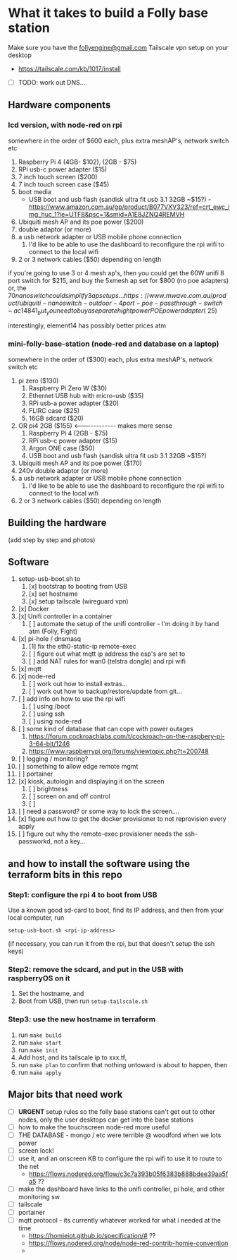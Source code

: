 # What it takes to build a Folly base station

Make sure you have the follyengine@gmail.com Tailscale vpn setup on your desktop

- https://tailscale.com/kb/1017/install
- [ ] TODO: work out DNS...

## Hardware components

### lcd version, with node-red on rpi

somewhere in the order of \$600 each, plus extra meshAP's, network switch etc

1. Raspberry Pi 4 (4GB- $102), (2GB - $75)
2. RPi usb-c power adapter (\$15)
3. 7 inch touch screen (\$200)
4. 7 inch touch screen case (\$45)
5. boot media
   - USB boot and usb flash (sandisk ultra fit usb 3.1 32GB ~\$15?) - https://www.amazon.com.au/gp/product/B077VXV323/ref=crt_ewc_img_huc_1?ie=UTF8&psc=1&smid=A1E8JZNQ4REMVH
6. Ubiquiti mesh AP and its poe power (\$200)
7. double adaptor (or more)
8. a usb network adapter or USB mobile phone connection
   1. I'd like to be able to use the dashboard to reconfigure the rpi wifi to connect to the local wifi
9. 2 or 3 network cables (\$50) depending on length

if you're going to use 3 or 4 mesh ap's, then you could get the 60W unifi 8 port switch for $215, and buy the 5xmesh ap set for $800 (no poe adapters)
or, the $70 nanoswitch could simplify 3 ap setups... https://www.mwave.com.au/product/ubiquiti-nanoswitch-outdoor-4port-poe-passthrough-switch-ac14841
_but_ you need to buy a separate hight power POE power adapter (~$25)

interestingly, element14 has possibly better prices atm

### mini-folly-base-station (node-red and database on a laptop)

somewhere in the order of (\$300) each, plus extra meshAP's, network switch etc

1. pi zero (\$130)
   1. Raspberry Pi Zero W (\$30)
   2. Ethernet USB hub with micro-usb (\$35)
   3. RPi usb-a power adapter (\$20)
   4. FLIRC case (\$25)
   5. 16GB sdcard (\$20)
2. OR pi4 2GB (\$155) <------------ makes more sense
   1. Raspberry Pi 4 (2GB - \$75)
   2. RPi usb-c power adapter (\$15)
   3. Argon ONE case (\$50)
   4. USB boot and usb flash (sandisk ultra fit usb 3.1 32GB ~\$15?)
3. Ubiquiti mesh AP and its poe power (\$170)
4. 240v double adaptor (or more)
5. a usb network adapter or USB mobile phone connection
   1. I'd like to be able to use the dashboard to reconfigure the rpi wifi to connect to the local wifi
6. 2 or 3 network cables (\$50) depending on length

## Building the hardware

(add step by step and photos)

## Software

1. setup-usb-boot.sh to
   1. [x] bootstrap to booting from USB
   2. [x] set hostname
   3. [x] setup tailscale (wireguard vpn)
2. [x] Docker
3. [x] Unifi controller in a container
   1. [ ] automate the setup of the unifi controller - I'm doing it by hand atm (Folly, Fight)
4. [x] pi-hole / dnsmasq
   1. [1] fix the eth0-static-ip remote-exec
   2. [ ] figure out what mqtt ip address the esp's are set to
   3. [ ] add NAT rules for wan0 (telstra dongle) and rpi wifi
5. [x] mqtt
6. [x] node-red
   1. [ ] work out how to install extras...
   2. [ ] work out how to backup/restore/update from git...
7. [ ] add info on how to use the rpi wifi
   1. [ ] using /boot
   2. [ ] using ssh
   3. [ ] using node-red
8. [ ] some kind of database that can cope with power outages
   1. https://forum.cockroachlabs.com/t/cockroach-on-the-raspbery-pi-3-64-bit/1246
   2. https://www.raspberrypi.org/forums/viewtopic.php?t=200748
9. [ ] logging / monitoring?
10. [ ] something to allow edge remote mgmt
11. [ ] portainer
12. [x] kiosk, autologin and displaying it on the screen
    1. [ ] brightness
    2. [ ] screen on and off control
    3. [ ]
13. [ ] need a password? or some way to lock the screen....
14. [x] figure out how to get the docker provisioner to not reprovision every apply
15. [ ] figure out why the remote-exec provisioner needs the ssh-passworkd, not a key...

## and how to install the software using the terraform bits in this repo

### Step1: configure the rpi 4 to boot from USB

Use a known good sd-card to boot, find its IP address, and then from your local computer, run

```
setup-usb-boot.sh <rpi-ip-address>
```

(if necessary, you can run it from the rpi, but that doesn't setup the ssh keys)

### Step2: remove the sdcard, and put in the USB with raspberryOS on it

1. Set the hostname, and
2. Boot from USB, then run `setup-tailscale.sh`

### Step3: use the new hostname in terraform

1. run `make build`
2. run `make start`
3. run `make init`
4. Add host, and its tailscale ip to xxx.tf,
5. run `make plan` to confirm that nothing untoward is about to happen, then
6. run `make apply`

## Major bits that need work

- [ ] **URGENT** setup rules so the folly base stations can't get out to other nodes, only the user desktops can get into the base stations
- [ ] how to make the touchscreen node-red more useful
- [ ] THE DATABASE - mongo / etc were terrible @ woodford when we lots power
- [ ] screen lock!
- [ ] use it, and an onscreen KB to configure the rpi wifi to use it to route to the net
  - https://flows.nodered.org/flow/c3c7a393b05f6383b888bdee39aa5fa5 ??
- [ ] make the dashboard have links to the unifi controller, pi hole, and other monitoring sw
- [ ] tailscale
- [ ] portainer
- [ ] mqtt protocol - its currently whatever worked for what i needed at the time
  - https://homieiot.github.io/specification/# ??
  - https://flows.nodered.org/node/node-red-contrib-homie-convention
  -
